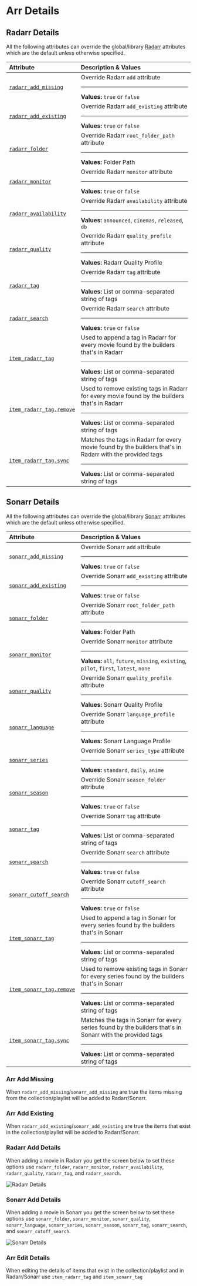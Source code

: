 # Arr Details

## Radarr Details

All the following attributes can override the global/library [Radarr](../../config/radarr) attributes which are the default unless otherwise specified.

| Attribute                                     | Description & Values                                                                                                                                           |
|:----------------------------------------------|:---------------------------------------------------------------------------------------------------------------------------------------------------------------|
| [`radarr_add_missing`](#arr-add-missing)      | Override Radarr `add` attribute<hr>**Values:** `true` or `false`                                                                                               |
| [`radarr_add_existing`](#arr-add-existing)    | Override Radarr `add_existing` attribute<hr>**Values:** `true` or `false`                                                                                      |
| [`radarr_folder`](#radarr-add-details)        | Override Radarr `root_folder_path` attribute<hr>**Values:** Folder Path                                                                                        |
| [`radarr_monitor`](#radarr-add-details)       | Override Radarr `monitor` attribute<hr>**Values:** `true` or `false`                                                                                           |
| [`radarr_availability`](#radarr-add-details)  | Override Radarr `availability` attribute<hr>**Values:** `announced`, `cinemas`, `released`, `db`                                                               |
| [`radarr_quality`](#radarr-add-details)       | Override Radarr `quality_profile` attribute<hr>**Values:** Radarr Quality Profile                                                                              |
| [`radarr_tag`](#radarr-add-details)           | Override Radarr `tag` attribute<hr>**Values:** List or comma-separated string of tags                                                                          |
| [`radarr_search`](#radarr-add-details)        | Override Radarr `search` attribute<hr>**Values:** `true` or `false`                                                                                            |
| [`item_radarr_tag`](#arr-edit-details)        | Used to append a tag in Radarr for every movie found by the builders that's in Radarr<hr>**Values:** List or comma-separated string of tags                    |
| [`item_radarr_tag.remove`](#arr-edit-details) | Used to remove existing tags in Radarr for every movie found by the builders that's in Radarr<hr>**Values:** List or comma-separated string of tags            |
| [`item_radarr_tag.sync`](#arr-edit-details)   | Matches the tags in Radarr for every movie found by the builders that's in Radarr with the provided tags<hr>**Values:** List or comma-separated string of tags |

## Sonarr Details

All the following attributes can override the global/library [Sonarr](../../config/sonarr) attributes which are the default unless otherwise specified.

| Attribute                                     | Description & Values                                                                                                                                            |
|:----------------------------------------------|:----------------------------------------------------------------------------------------------------------------------------------------------------------------|
| [`sonarr_add_missing`](#arr-add-missing)      | Override Sonarr `add` attribute<hr>**Values:** `true` or `false`                                                                                                |
| [`sonarr_add_existing`](#arr-add-existing)    | Override Sonarr `add_existing` attribute<hr>**Values:** `true` or `false`                                                                                       |
| [`sonarr_folder`](#radarr-add-details)        | Override Sonarr `root_folder_path` attribute<hr>**Values:** Folder Path                                                                                         |
| [`sonarr_monitor`](#radarr-add-details)       | Override Sonarr `monitor` attribute<hr>**Values:** `all`, `future`, `missing`, `existing`, `pilot`, `first`, `latest`, `none`                                   |
| [`sonarr_quality`](#radarr-add-details)       | Override Sonarr `quality_profile` attribute<hr>**Values:** Sonarr Quality Profile                                                                               |
| [`sonarr_language`](#radarr-add-details)      | Override Sonarr `language_profile` attribute<hr>**Values:** Sonarr Language Profile                                                                             |
| [`sonarr_series`](#radarr-add-details)        | Override Sonarr `series_type` attribute<hr>**Values:** `standard`, `daily`, `anime`                                                                             |
| [`sonarr_season`](#radarr-add-details)        | Override Sonarr `season_folder` attribute<hr>**Values:** `true` or `false`                                                                                      |
| [`sonarr_tag`](#radarr-add-details)           | Override Sonarr `tag` attribute<hr>**Values:** List or comma-separated string of tags                                                                           |
| [`sonarr_search`](#radarr-add-details)        | Override Sonarr `search` attribute<hr>**Values:** `true` or `false`                                                                                             |
| [`sonarr_cutoff_search`](#radarr-add-details) | Override Sonarr `cutoff_search` attribute<hr>**Values:** `true` or `false`                                                                                      |
| [`item_sonarr_tag`](#arr-edit-details)        | Used to append a tag in Sonarr for every series found by the builders that's in Sonarr<hr>**Values:** List or comma-separated string of tags                    |
| [`item_sonarr_tag.remove`](#arr-edit-details) | Used to remove existing tags in Sonarr for every series found by the builders that's in Sonarr<hr>**Values:** List or comma-separated string of tags            |
| [`item_sonarr_tag.sync`](#arr-edit-details)   | Matches the tags in Sonarr for every series found by the builders that's in Sonarr with the provided tags<hr>**Values:** List or comma-separated string of tags |

### Arr Add Missing

When `radarr_add_missing`/`sonarr_add_missing` are true the items missing from the collection/playlist will be added to Radarr/Sonarr.

### Arr Add Existing

When `radarr_add_existing`/`sonarr_add_existing` are true the items that exist in the collection/playlist will be added to Radarr/Sonarr.

### Radarr Add Details

When adding a movie in Radarr you get the screen below to set these options use `radarr_folder`, `radarr_monitor`, `radarr_availability`, `radarr_quality`, `radarr_tag`, and `radarr_search`.

![Radarr Details](radarr.png)

### Sonarr Add Details

When adding a movie in Sonarr you get the screen below to set these options use `sonarr_folder`, `sonarr_monitor`, `sonarr_quality`, `sonarr_language`, `sonarr_series`, `sonarr_season`, `sonarr_tag`, `sonarr_search`, and `sonarr_cutoff_search`.

![Sonarr Details](sonarr.png)

### Arr Edit Details

When editing the details of items that exist in the collection/playlist and in Radarr/Sonarr use `item_radarr_tag` and `item_sonarr_tag`
